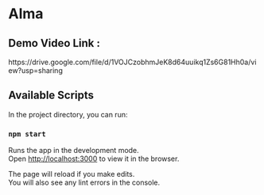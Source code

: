 # Alma
<h2>Demo Video Link : </h2>
https://drive.google.com/file/d/1VOJCzobhmJeK8d64uuikq1Zs6G81Hh0a/view?usp=sharing

## Available Scripts

In the project directory, you can run:

### `npm start`

Runs the app in the development mode.\
Open [http://localhost:3000](http://localhost:3000) to view it in the browser.

The page will reload if you make edits.\
You will also see any lint errors in the console.





